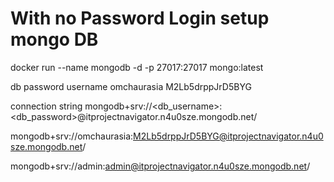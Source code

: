 # With no Password Login setup mongo DB

docker run --name mongodb -d -p 27017:27017 mongo:latest


db password
username omchaurasia
M2Lb5drppJrD5BYG

connection string mongodb+srv://<db_username>:<db_password>@itprojectnavigator.n4u0sze.mongodb.net/

mongodb+srv://omchaurasia:M2Lb5drppJrD5BYG@itprojectnavigator.n4u0sze.mongodb.net/

mongodb+srv://admin:admin@itprojectnavigator.n4u0sze.mongodb.net/